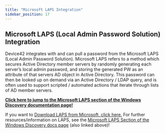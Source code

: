 ```yaml
---
title: "Microsoft LAPS Integration"
sidebar_position: 17
---
```


## Microsoft LAPS (Local Admin Password Solution) Integration

Device42 integrates with and can pull a password from the Microsoft LAPS (Local Admin Password Solution). Microsoft LAPS refers to a method which secures Active Directory member servers by randomly generating each server’s local admin password, and storing the generated PW as an attribute of that servers AD object in Active Directory. This password can then be looked up on demand via an Active Directory / LDAP query, and is often used to support scripted / automated actions that iterate through lists of AD member servers.

**[Click here to jump to the Microsoft LAPS section of the Windows Discovery documentation page!](/auto-discovery/windows-and-hyper-v-auto-discovery/#section-5)**

If you want to [Download LAPS from Microsoft, click here.](https://www.microsoft.com/en-us/download/details.aspx?id=46899) For further resources/information on LAPS, see the [Microsoft LAPS Section of the Windows Discovery docs page](/auto-discovery/windows-and-hyper-v-auto-discovery/#section-5) (also linked above)!
